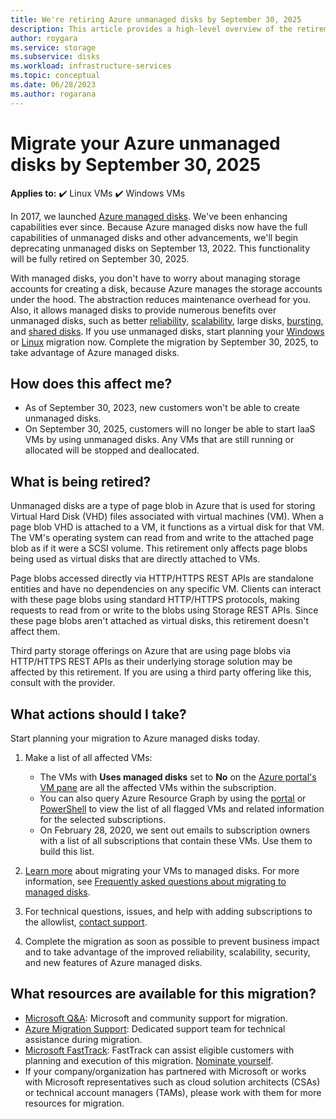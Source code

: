 ```yaml
---
title: We're retiring Azure unmanaged disks by September 30, 2025
description: This article provides a high-level overview of the retirement of Azure unmanaged disks and how to migrate to Azure managed disks.
author: roygara
ms.service: storage
ms.subservice: disks
ms.workload: infrastructure-services
ms.topic: conceptual
ms.date: 06/28/2023
ms.author: rogarana
---
```


# Migrate your Azure unmanaged disks by September 30, 2025

**Applies to:** :heavy_check_mark: Linux VMs :heavy_check_mark: Windows VMs

In 2017, we launched [Azure managed disks](https://azure.microsoft.com/blog/announcing-general-availability-of-managed-disks-and-larger-scale-sets/). We've been enhancing capabilities ever since. Because Azure managed disks now have the full capabilities of unmanaged disks and other advancements, we'll begin deprecating unmanaged disks on September 13, 2022. This functionality will be fully retired on September 30, 2025.

With managed disks, you don't have to worry about managing storage accounts for creating a disk, because Azure manages the storage accounts under the hood. The abstraction reduces maintenance overhead for you. Also, it allows managed disks to provide numerous benefits over unmanaged disks, such as better [reliability](manage-availability.md#use-managed-disks-for-vms-in-an-availability-set), [scalability](../azure-resource-manager/management/azure-subscription-service-limits.md#virtual-machine-disk-limits), large disks, [bursting](disk-bursting.md), and [shared disks](disks-shared-enable.md). If you use unmanaged disks, start planning your [Windows](windows/convert-unmanaged-to-managed-disks.md) or [Linux](linux/convert-unmanaged-to-managed-disks.md) migration now. Complete the migration by September 30, 2025, to take advantage of Azure managed disks.

## How does this affect me?

- As of September 30, 2023, new customers won't be able to create unmanaged disks.
- On September 30, 2025, customers will no longer be able to start IaaS VMs by using unmanaged disks. Any VMs that are still running or allocated will be stopped and deallocated.

## What is being retired?

Unmanaged disks are a type of page blob in Azure that is used for storing Virtual Hard Disk (VHD) files associated with virtual machines (VM). When a page blob VHD is attached to a VM, it functions as a virtual disk for that VM. The VM's operating system can read from and write to the attached page blob as if it were a SCSI volume. This retirement only affects page blobs being used as virtual disks that are directly attached to VMs.

Page blobs accessed directly via HTTP/HTTPS REST APIs are standalone entities and have no dependencies on any specific VM. Clients can interact with these page blobs using standard HTTP/HTTPS protocols, making requests to read from or write to the blobs using Storage REST APIs. Since these page blobs aren't attached as virtual disks, this retirement doesn't affect them.

Third party storage offerings on Azure that are using page blobs via HTTP/HTTPS REST APIs as their underlying storage solution may be affected by this retirement. If you are using a third party offering like this, consult with the provider.

## What actions should I take?

Start planning your migration to Azure managed disks today.

1. Make a list of all affected VMs:

   - The VMs with **Uses managed disks** set to **No** on the [Azure portal's VM pane](https://portal.azure.com/#blade/HubsExtension/BrowseResourceBlade/resourceType/Microsoft.ClassicCompute%2FVirtualMachines) are all the affected VMs within the subscription.
   - You can also query Azure Resource Graph by using the [portal](https://portal.azure.com/#blade/HubsExtension/ArgQueryBlade/query/resources%0A%7C%20where%20type%20%3D%3D%20%22microsoft.classiccompute%2Fvirtualmachines%22) or [PowerShell](https://github.com/MicrosoftDocs/azure-docs/blob/master/articles/governance/resource-graph/concepts/work-with-data.md) to view the list of all flagged VMs and related information for the selected subscriptions.
   - On February 28, 2020, we sent out emails to subscription owners with a list of all subscriptions that contain these VMs. Use them to build this list.

1. [Learn more](windows/migrate-to-managed-disks.md) about migrating your VMs to managed disks. For more information, see [Frequently asked questions about migrating to managed disks](faq-for-disks.yml).

1. For technical questions, issues, and help with adding subscriptions to the allowlist, [contact support](https://portal.azure.com/#create/Microsoft.Support/Parameters/%7B%22pesId%22:%226f16735c-b0ae-b275-ad3a-03479cfa1396%22,%22supportTopicId%22:%228a82f77d-c3ab-7b08-d915-776b4ff64ff4%22%7D).

1. Complete the migration as soon as possible to prevent business impact and to take advantage of the improved reliability, scalability, security, and new features of Azure managed disks.

## What resources are available for this migration?

- [Microsoft Q&A](/answers/topics/azure-virtual-machines-migration.html): Microsoft and community support for migration.
- [Azure Migration Support](https://portal.azure.com/#create/Microsoft.Support/Parameters/%7B%22pesId%22:%226f16735c-b0ae-b275-ad3a-03479cfa1396%22,%22supportTopicId%22:%221135e3d0-20e2-aec5-4ef0-55fd3dae2d58%22%7D): Dedicated support team for technical assistance during migration.
- [Microsoft FastTrack](https://www.microsoft.com/fasttrack): FastTrack can assist eligible customers with planning and execution of this migration. [Nominate yourself](https://azure.microsoft.com/programs/azure-fasttrack/#nomination).
- If your company/organization has partnered with Microsoft or works with Microsoft representatives such as cloud solution architects (CSAs) or technical account managers (TAMs), please work with them for more resources for migration.
